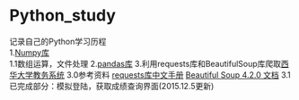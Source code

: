 # Python_study
记录自己的Python学习历程</br>
1.<a href="https://github.com/qcm8866/Python_study/tree/master/numpy">Numpy库</a>  
	1.1数组运算，文件处理
2.<a href="https://github.com/qcm8866/Python_study/tree/master/pandas">pandas库</a>
3.利用requests库和BeautifulSoup库爬取<a href="http://jwc.xhu.edu.cn/">西华大学教务系统</a>
	3.0参考资料 <a href="http://docs.python-requests.org/zh_CN/latest/">requests库中文手册</a>
							<a href="http://www.crummy.com/software/BeautifulSoup/bs4/doc.zh/index.html">Beautiful Soup 4.2.0 文档</a>
	3.1已完成部分：模拟登陆，获取成绩查询界面(2015.12.5更新)
